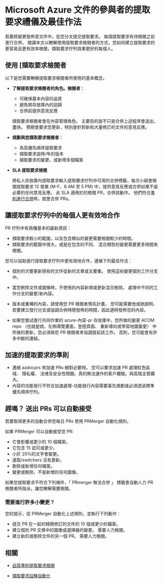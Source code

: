 # <a name="pull-request-etiquette-and-best-practices-for-microsoft-contributors-to-azure-documentation"></a>Microsoft Azure 文件的參與者的提取要求禮儀及最佳作法

若要將變更發佈至文件中，從您分叉提交提取要求。 每個提取要求有待檢閱之前進行合併。 閱讀本文以瞭解使用提取要求檢閱者的方式，您如何建立提取要求的更容易且更有效率檢閱，擷取要求佇列效果更好的每個人。

## <a name="working-with-pull-request-reviewers"></a>使用 [擷取要求檢閱者

以下是您需要瞭解提取要求檢閱者所使用的基本概念。 

- <b>了解提取要求檢閱者的角色。檢閱者︰</b>
  - 可確保基本內容的品質
  - 避免將存放庫內的迴歸
  - 合併前提供意見反應

  擷取要求檢閱者會在內容管理角色。 主要目的是不只是合併上述程序會送出，盡快。 預期會要求您更新，特別是針對新和大量修訂的文件的意見反應。

- <b>規劃與您擷取要求檢閱者︰</b>
  - 為高優先順序提取要求
  - 擷取要求逾時/年的版本
  - 擷取要求的變更，或新增多個檔案

- <b>SLA 提取要求檢閱</b>

  將私人存放庫內提取要求輸入提取要求佇列中可用的合併標籤，每次小組會檢閱提取要求 12 營業 (M-F，8 AM 至 5 PM) 中，提供意見反應或合併如果不是必要的任何意見反應。 此 SLA 適用於的檢閱 PR，合併該動作。 他們符合[準則進行合併](contributor-guide-pr-criteria.md)時，就會合併 PRs。 

## <a name="make-the-pull-request-queue-work-better-for-everyone"></a>讓提取要求佇列中的每個人更有效地合作

PR 佇列中有兩種基本的最新資訊︰

- 擷取要求較小的範圍，以及包含類似的變更需要檢閱較少的時間。 
- 擷取要求的範圍中很大，或是在包含的不同、 混合類型的變更需要更多時間來檢閱。

您可以協助進行提取要求佇列中更有效地合作，遵循下列最佳作法︰

- 個別的次要更新現有的文件從新的文章或主要重。 使用這些變更個別工作分支中。 

- 當您刪除文件或圖像時，不使用的內容新增或更新混合刪除。 處理中不同的工作分支的變更/新內容。

- 版本或重構的內容，請使用您 PR 檢閱者預先計畫。 您可能需要他或她說明，若要建立發行分支或協調合併時間發佈的時間，因此適時發佈您的內容。

- 如果您嘗試進行共同作業的 azure-內容-pr 存放庫中，您所做的變更 ACOM repo （也就是說，左側導覽畫面，登陸頁面、 重新導向或學習地圖變更） 中所做的更新，您必須與您 PR 檢閱者來協調提前該工作。 否則，您可能會有許多中斷的連結。

## <a name="criteria-for-expedited-pull-requests"></a>加速的提取要求的準則

- 連絡 azdocprs 來加速 PRs 絕對必要時。 您可以要求加速 PR 處理紅色區域、 隱私權、 法律及安全性問題。真的無法運作的客戶體驗。與高階主管擴大。 
- 內容的功能發行不符合加速處理-功能發行內容需要事先規劃或必須透過標準優先順序佇列。


## <a name="in-a-hurry-submit-prs-that-can-be-accepted-automatically"></a>趕嗎？ 送出 PRs 可以自動接受

若要取得更多的自動合併您每日 PRs 使用 PRMerger 自動化規則。

如果 PRMerger 可以自動接受您 PR:
* 它會影響或更少的 10 個檔案。
* 它包含 15 認可或更少。
* 小於 20%的文字會變更。
* 選取/switchers 沒有更新。
* 刪除或新增任何檔案。
* 變更或刪除，不是新增的任何圖像。

如果您提取要求不符合下列條件，「 PRmerger 無法合併 」 標籤會自動人力 PR 檢閱者所指派，讓您瞭解需要檢閱。

### <a name="need-to-make-a-lot-of-little-changes"></a>需要進行許多小變更？

您的提示，從 PRMerger 自動化上述規則，並執行下列動作︰
* 提交 PR 在一起的精簡修訂的文件的 10 個或更少的檔案。
* 建立個別 PR 文章中的圖像或選擇器的變更。 需要人力檢閱。
* 建立新的或刪除文件的另一個 PR。 需要人力檢閱。

## <a name="related"></a>相關

- [品質準則提取要求檢閱](contributor-guide-pr-criteria.md)

- [擷取要求註解自動化](contributor-guide-pull-request-comments.md)
